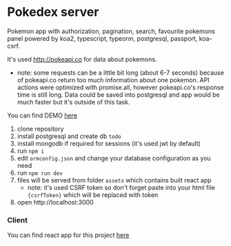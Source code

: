# Pokedex server

Pokemon app with authorization, pagination, search, favourite pokemons panel
powered by koa2, typescript, typeorm, postgresql, passport, koa-csrf.

It's used http://pokeapi.co for data about pokemons.
* note: some requests can be a little bit long (about 6-7 seconds) because of pokeapi.co return
too much information about one pokemon. API actions were optimized with promise.all, however
pokeapi.co's response time is still long. Data could be saved into postgresql
and app would be much faster but it's outside of this task.

You can find DEMO [here](http://35.196.161.18)

1. clone repository
2. install postgresql and create db `todo`
3. install mongodb if required for sessions (it's used jwt by default)
4. run `npm i`
5. edit `ormconfig.json` and change your database configuration as you need
6. run `npm run dev`
7. files will be served from folder `assets` which contains built react app
    * note: it's used CSRF token so don't forget paste into your html file `{csrfToken}` which will be replaced with token
8. open http://localhost:3000

### Client
You can find react app for this project [here](https://github.com/TotallWAR/pokedex-client)
